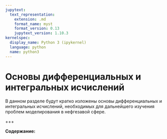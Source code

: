 ```yaml
---
jupytext:
  text_representation:
    extension: .md
    format_name: myst
    format_version: 0.13
    jupytext_version: 1.10.3
kernelspec:
  display_name: Python 3 (ipykernel)
  language: python
  name: python3
---
```


<a id='math-dib'></a>
# Основы дифференциальных и интегральных исчислений
В данном разделе будут кратко изложены основы дифференциальных и интегральных исчислений, необходимых для дальнейшего изучения проблем моделирования в нефгезавой сфере.

+++

**Содержание:**

